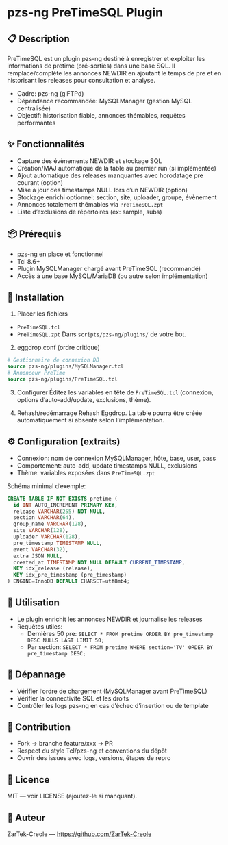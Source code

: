 # pzs-ng PreTimeSQL Plugin

## 📋 Description

PreTimeSQL est un plugin pzs-ng destiné à enregistrer et exploiter les informations de pretime (pré-sorties) dans une base SQL. Il remplace/complète les annonces NEWDIR en ajoutant le temps de pre et en historisant les releases pour consultation et analyse.

- Cadre: pzs-ng (glFTPd)
- Dépendance recommandée: MySQLManager (gestion MySQL centralisée)
- Objectif: historisation fiable, annonces thémables, requêtes performantes

## ✨ Fonctionnalités

- Capture des évènements NEWDIR et stockage SQL
- Création/MAJ automatique de la table au premier run (si implémentée)
- Ajout automatique des releases manquantes avec horodatage pre courant (option)
- Mise à jour des timestamps NULL lors d’un NEWDIR (option)
- Stockage enrichi optionnel: section, site, uploader, groupe, évènement
- Annonces totalement thémables via `PreTimeSQL.zpt`
- Liste d’exclusions de répertoires (ex: sample, subs)

## 📦 Prérequis

- pzs-ng en place et fonctionnel
- Tcl 8.6+
- Plugin MySQLManager chargé avant PreTimeSQL (recommandé)
- Accès à une base MySQL/MariaDB (ou autre selon implémentation)

## 🚀 Installation

1) Placer les fichiers
- `PreTimeSQL.tcl`
- `PreTimeSQL.zpt`
Dans `scripts/pzs-ng/plugins/` de votre bot.

2) eggdrop.conf (ordre critique)
```tcl
# Gestionnaire de connexion DB
source pzs-ng/plugins/MySQLManager.tcl
# Annonceur PreTime
source pzs-ng/plugins/PreTimeSQL.tcl
```

3) Configurer
Éditez les variables en tête de `PreTimeSQL.tcl` (connexion, options d’auto-add/update, exclusions, thème).

4) Rehash/redémarrage
Rehash Eggdrop. La table pourra être créée automatiquement si absente selon l’implémentation.

## ⚙️ Configuration (extraits)

- Connexion: nom de connexion MySQLManager, hôte, base, user, pass
- Comportement: auto-add, update timestamps NULL, exclusions
- Thème: variables exposées dans `PreTimeSQL.zpt`

Schéma minimal d’exemple:
```sql
CREATE TABLE IF NOT EXISTS pretime (
  id INT AUTO_INCREMENT PRIMARY KEY,
  release VARCHAR(255) NOT NULL,
  section VARCHAR(64),
  group_name VARCHAR(128),
  site VARCHAR(128),
  uploader VARCHAR(128),
  pre_timestamp TIMESTAMP NULL,
  event VARCHAR(32),
  extra JSON NULL,
  created_at TIMESTAMP NOT NULL DEFAULT CURRENT_TIMESTAMP,
  KEY idx_release (release),
  KEY idx_pre_timestamp (pre_timestamp)
) ENGINE=InnoDB DEFAULT CHARSET=utf8mb4;
```

## 🔎 Utilisation

- Le plugin enrichit les annonces NEWDIR et journalise les releases
- Requêtes utiles:
  - Dernières 50 pre: `SELECT * FROM pretime ORDER BY pre_timestamp DESC NULLS LAST LIMIT 50;`
  - Par section: `SELECT * FROM pretime WHERE section='TV' ORDER BY pre_timestamp DESC;`

## 🧪 Dépannage

- Vérifier l’ordre de chargement (MySQLManager avant PreTimeSQL)
- Vérifier la connectivité SQL et les droits
- Contrôler les logs pzs-ng en cas d’échec d’insertion ou de template

## 🤝 Contribution

- Fork → branche feature/xxx → PR
- Respect du style Tcl/pzs-ng et conventions du dépôt
- Ouvrir des issues avec logs, versions, étapes de repro

## 📝 Licence

MIT — voir LICENSE (ajoutez-le si manquant).

## 👤 Auteur

ZarTek-Creole — https://github.com/ZarTek-Creole
